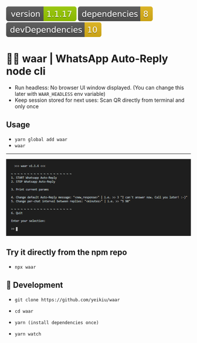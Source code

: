 <img src=".ci_badges/npm-version-badge.svg" /> <img src=".ci_badges/npm-dependencies-badge.svg" /> <img src=".ci_badges/npm-devdependencies-badge.svg" />

# 🤖💬 waar | WhatsApp Auto-Reply node cli

- Run headless: No browser UI window displayed. (You can change this later with `WAAR_HEADLESS` env variable) 
- Keep session stored for next uses: Scan QR directly from terminal and only once

## Usage

- `yarn global add waar`
- `waar` 

---
<img src=".github/menu_demo.png" />

## Try it directly from the npm repo

- `npx waar`

## 📝 Development

- `git clone https://github.com/yeikiu/waar`

- `cd waar`

- `yarn (install dependencies once)`

- `yarn watch`
